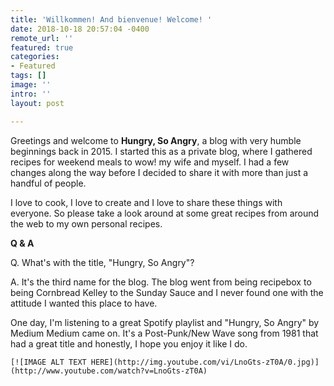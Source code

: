 ```yaml
---
title: 'Willkommen! And bienvenue! Welcome! '
date: 2018-10-18 20:57:04 -0400
remote_url: ''
featured: true
categories:
- Featured
tags: []
image: ''
intro: ''
layout: post

---
```

Greetings and welcome to **Hungry, So Angry**, a blog with very humble beginnings back in 2015. I started this as a private blog, where I gathered recipes for weekend meals to wow! my wife and myself. I had a few changes along the way before I decided to share it with more than just a handful of people.

I love to cook, I love to create and I love to share these things with everyone. So please take a look around at some great recipes from around the web to my own personal recipes.

**Q & A**

Q. What's with the title, "Hungry, So Angry"?

A. It's the third name for the blog. The blog went from being recipebox to being Cornbread Kelley to the Sunday Sauce and I never found one with the attitude I wanted this place to have.

One day, I'm listening to a great Spotify playlist and "Hungry, So Angry" by Medium Medium came on. It's a Post-Punk/New Wave song from 1981 that had a great title and honestly, I hope you enjoy it like I do.

    [![IMAGE ALT TEXT HERE](http://img.youtube.com/vi/LnoGts-zT0A/0.jpg)](http://www.youtube.com/watch?v=LnoGts-zT0A)